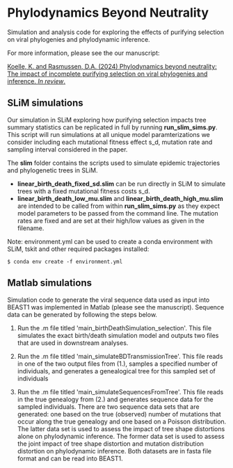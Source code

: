 # Phylodynamics Beyond Neutrality

Simulation and analysis code for exploring the effects of purifying selection on viral phylogenies and phylodynamic inference.

For more information, please see the our manuscript:

[Koelle, K. and Rasmussen, D.A. (2024) Phylodynamics beyond neutrality: The impact of incomplete purifying selection on viral phylogenies and inference. *In review*.][biorxiv-link]

[biorxiv-link]: <https://doi.org/10.1101/2024.08.28.610037>

## SLiM simulations

Our simulation in SLiM exploring how purifying selection impacts tree summary statistics can be replicated in full by running **run_slim_sims.py**. This script will run simulations at all unique model paramterizations we consider including each mutational fitness effect s_d, mutation rate and sampling interval considered in the paper.

The **slim** folder contains the scripts used to simulate epidemic trajectories and phylogenetic trees in SLiM.
- **linear_birth_death_fixed_sd.slim** can be run directly in SLiM to simulate trees with a fixed mutational fitness costs s_d.
- **linear_birth_death_low_mu.slim** and **linear_birth_death_high_mu.slim** are intended to be called from within **run_slim_sims.py** as they expect model parameters to be passed from the command line. The mutation rates are fixed and are set at their high/low values as given in the filename.

Note: environment.yml can be used to create a conda environment with SLiM, tskit and other required packages installed:
```
$ conda env create -f environment.yml
```

## Matlab simulations

Simulation code to generate the viral sequence data used as input into BEAST1 was implemented in Matlab (please see the manuscript).
Sequence data can be generated by following the steps below.

1. Run the .m file titled 'main_birthDeathSimulation_selection'. This file simulates the exact birth/death simulation model and outputs two files that are used in downstream analyses.

2. Run the .m file titled 'main_simulateBDTransmissionTree'. This file reads in one of the two output files from (1.), samples a specified number of individuals, and generates a genealogical tree for this sampled set of individuals

3. Run the .m file titled 'main_simulateSequencesFromTree'. This file reads in the true genealogy from (2.) and generates sequence data for the sampled individuals. There are two sequence data sets that are generated: one based on the true (observed) number of mutations that occur along the true genealogy and one based on a Poisson distribution. The latter data set is used to assess the impact of tree shape distortions alone on phylodynamic inference. The former data set is used to assess the joint impact of tree shape distortion and mutation distribution distortion on phylodynamic inference. Both datasets are in fasta file format and can be read into BEAST1.





